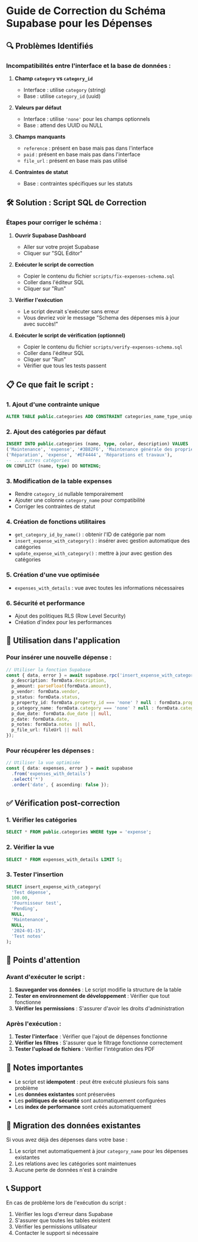 # Guide de Correction du Schéma Supabase pour les Dépenses

## 🔍 **Problèmes Identifiés**

### **Incompatibilités entre l'interface et la base de données :**

1. **Champ `category` vs `category_id`**
   - Interface : utilise `category` (string)
   - Base : utilise `category_id` (uuid)

2. **Valeurs par défaut**
   - Interface : utilise `'none'` pour les champs optionnels
   - Base : attend des UUID ou NULL

3. **Champs manquants**
   - `reference` : présent en base mais pas dans l'interface
   - `paid` : présent en base mais pas dans l'interface
   - `file_url` : présent en base mais pas utilisé

4. **Contraintes de statut**
   - Base : contraintes spécifiques sur les statuts

## 🛠️ **Solution : Script SQL de Correction**

### **Étapes pour corriger le schéma :**

1. **Ouvrir Supabase Dashboard**
   - Aller sur votre projet Supabase
   - Cliquer sur "SQL Editor"

2. **Exécuter le script de correction**
   - Copier le contenu du fichier `scripts/fix-expenses-schema.sql`
   - Coller dans l'éditeur SQL
   - Cliquer sur "Run"

3. **Vérifier l'exécution**
   - Le script devrait s'exécuter sans erreur
   - Vous devriez voir le message "Schema des dépenses mis à jour avec succès!"

4. **Exécuter le script de vérification (optionnel)**
   - Copier le contenu du fichier `scripts/verify-expenses-schema.sql`
   - Coller dans l'éditeur SQL
   - Cliquer sur "Run"
   - Vérifier que tous les tests passent

## 📋 **Ce que fait le script :**

### **1. Ajout d'une contrainte unique**
```sql
ALTER TABLE public.categories ADD CONSTRAINT categories_name_type_unique UNIQUE (name, type);
```

### **2. Ajout des catégories par défaut**
```sql
INSERT INTO public.categories (name, type, color, description) VALUES
('Maintenance', 'expense', '#3B82F6', 'Maintenance générale des propriétés'),
('Réparation', 'expense', '#EF4444', 'Réparations et travaux'),
-- ... autres catégories
ON CONFLICT (name, type) DO NOTHING;
```

### **3. Modification de la table expenses**
- Rendre `category_id` nullable temporairement
- Ajouter une colonne `category_name` pour compatibilité
- Corriger les contraintes de statut

### **4. Création de fonctions utilitaires**
- `get_category_id_by_name()` : obtenir l'ID de catégorie par nom
- `insert_expense_with_category()` : insérer avec gestion automatique des catégories
- `update_expense_with_category()` : mettre à jour avec gestion des catégories

### **5. Création d'une vue optimisée**
- `expenses_with_details` : vue avec toutes les informations nécessaires

### **6. Sécurité et performance**
- Ajout des politiques RLS (Row Level Security)
- Création d'index pour les performances

## 🔧 **Utilisation dans l'application**

### **Pour insérer une nouvelle dépense :**
```typescript
// Utiliser la fonction Supabase
const { data, error } = await supabase.rpc('insert_expense_with_category', {
  p_description: formData.description,
  p_amount: parseFloat(formData.amount),
  p_vendor: formData.vendor,
  p_status: formData.status,
  p_property_id: formData.property_id === 'none' ? null : formData.property_id,
  p_category_name: formData.category === 'none' ? null : formData.category,
  p_due_date: formData.due_date || null,
  p_date: formData.date,
  p_notes: formData.notes || null,
  p_file_url: fileUrl || null
});
```

### **Pour récupérer les dépenses :**
```typescript
// Utiliser la vue optimisée
const { data: expenses, error } = await supabase
  .from('expenses_with_details')
  .select('*')
  .order('date', { ascending: false });
```

## ✅ **Vérification post-correction**

### **1. Vérifier les catégories**
```sql
SELECT * FROM public.categories WHERE type = 'expense';
```

### **2. Vérifier la vue**
```sql
SELECT * FROM expenses_with_details LIMIT 5;
```

### **3. Tester l'insertion**
```sql
SELECT insert_expense_with_category(
  'Test dépense',
  100.00,
  'Fournisseur test',
  'Pending',
  NULL,
  'Maintenance',
  NULL,
  '2024-01-15',
  'Test notes'
);
```

## 🚨 **Points d'attention**

### **Avant d'exécuter le script :**
1. **Sauvegarder vos données** : Le script modifie la structure de la table
2. **Tester en environnement de développement** : Vérifier que tout fonctionne
3. **Vérifier les permissions** : S'assurer d'avoir les droits d'administration

### **Après l'exécution :**
1. **Tester l'interface** : Vérifier que l'ajout de dépenses fonctionne
2. **Vérifier les filtres** : S'assurer que le filtrage fonctionne correctement
3. **Tester l'upload de fichiers** : Vérifier l'intégration des PDF

## 📝 **Notes importantes**

- Le script est **idempotent** : peut être exécuté plusieurs fois sans problème
- Les **données existantes** sont préservées
- Les **politiques de sécurité** sont automatiquement configurées
- Les **index de performance** sont créés automatiquement

## 🔄 **Migration des données existantes**

Si vous avez déjà des dépenses dans votre base :
1. Le script met automatiquement à jour `category_name` pour les dépenses existantes
2. Les relations avec les catégories sont maintenues
3. Aucune perte de données n'est à craindre

## 📞 **Support**

En cas de problème lors de l'exécution du script :
1. Vérifier les logs d'erreur dans Supabase
2. S'assurer que toutes les tables existent
3. Vérifier les permissions utilisateur
4. Contacter le support si nécessaire 